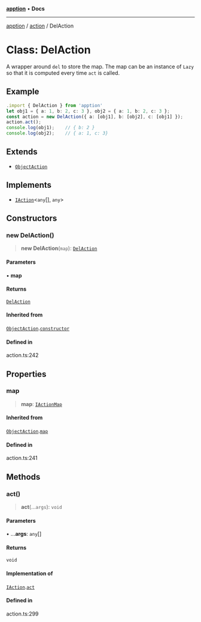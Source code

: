 [**apption**](../../README.md) • **Docs**

***

[apption](../../modules.md) / [action](../README.md) / DelAction

# Class: DelAction

A wrapper around `del` to store the map. The map can be an instance 
of `Lazy` so that it is computed every time `act` is called.

## Example

```ts
.import { DelAction } from 'apption'
let obj1 = { a: 1, b: 2, c: 3 }, obj2 = { a: 1, b: 2, c: 3 };
const action = new DelAction({ a: [obj1], b: [obj2], c: [obj1] });
action.act();
console.log(obj1);    // { b: 2 }
console.log(obj2);    // { a: 1, c: 3}
```

## Extends

- [`ObjectAction`](ObjectAction.md)

## Implements

- [`IAction`](../interfaces/IAction.md)\<`any`[], `any`\>

## Constructors

### new DelAction()

> **new DelAction**(`map`): [`DelAction`](DelAction.md)

#### Parameters

• **map**

#### Returns

[`DelAction`](DelAction.md)

#### Inherited from

[`ObjectAction`](ObjectAction.md).[`constructor`](ObjectAction.md#constructors)

#### Defined in

action.ts:242

## Properties

### map

> **map**: [`IActionMap`](../type-aliases/IActionMap.md)

#### Inherited from

[`ObjectAction`](ObjectAction.md).[`map`](ObjectAction.md#map)

#### Defined in

action.ts:241

## Methods

### act()

> **act**(...`args`): `void`

#### Parameters

• ...**args**: `any`[]

#### Returns

`void`

#### Implementation of

[`IAction`](../interfaces/IAction.md).[`act`](../interfaces/IAction.md#act)

#### Defined in

action.ts:299
